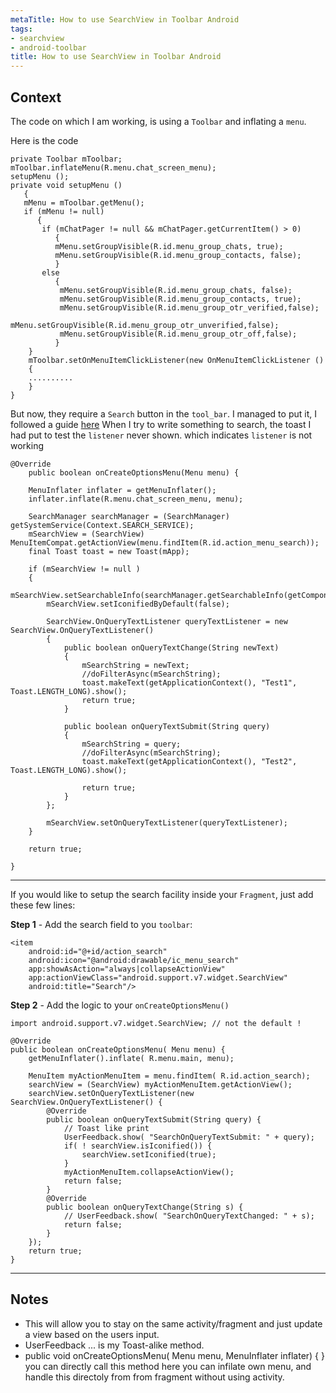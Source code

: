 ```yaml
---
metaTitle: How to use SearchView in Toolbar Android
tags:
- searchview
- android-toolbar
title: How to use SearchView in Toolbar Android
---
```


## Context

The code on which I am working, is using a `Toolbar` and inflating a `menu`.


Here is the code



```
private Toolbar mToolbar;
mToolbar.inflateMenu(R.menu.chat_screen_menu);
setupMenu ();
private void setupMenu ()
   {
   mMenu = mToolbar.getMenu();
   if (mMenu != null)
      {
       if (mChatPager != null && mChatPager.getCurrentItem() > 0)
          {
          mMenu.setGroupVisible(R.id.menu_group_chats, true);
          mMenu.setGroupVisible(R.id.menu_group_contacts, false);
          }
       else
          {
           mMenu.setGroupVisible(R.id.menu_group_chats, false);
           mMenu.setGroupVisible(R.id.menu_group_contacts, true);
           mMenu.setGroupVisible(R.id.menu_group_otr_verified,false);
           mMenu.setGroupVisible(R.id.menu_group_otr_unverified,false);
           mMenu.setGroupVisible(R.id.menu_group_otr_off,false);
          }
    }
    mToolbar.setOnMenuItemClickListener(new OnMenuItemClickListener ()
    {
    ..........
    }
}

```

But now, they require a `Search` button in the `tool_bar`.
I managed to put it, I followed a guide [here](https://developer.android.com/training/search/setup.html#create-sa)
When I try to write something to search, the toast I had put to test the `listener` never shown. 
which indicates `listener` is not working 



```
@Override
    public boolean onCreateOptionsMenu(Menu menu) {

    MenuInflater inflater = getMenuInflater();
    inflater.inflate(R.menu.chat_screen_menu, menu);

    SearchManager searchManager = (SearchManager) getSystemService(Context.SEARCH_SERVICE);
    mSearchView = (SearchView) MenuItemCompat.getActionView(menu.findItem(R.id.action_menu_search));
    final Toast toast = new Toast(mApp);

    if (mSearchView != null )
    {
        mSearchView.setSearchableInfo(searchManager.getSearchableInfo(getComponentName()));
        mSearchView.setIconifiedByDefault(false);

        SearchView.OnQueryTextListener queryTextListener = new SearchView.OnQueryTextListener()
        {
            public boolean onQueryTextChange(String newText)
            {
                mSearchString = newText;
                //doFilterAsync(mSearchString);
                toast.makeText(getApplicationContext(), "Test1", Toast.LENGTH_LONG).show();
                return true;
            }

            public boolean onQueryTextSubmit(String query)
            {
                mSearchString = query;
                //doFilterAsync(mSearchString);
                toast.makeText(getApplicationContext(), "Test2", Toast.LENGTH_LONG).show();

                return true;
            }
        };

        mSearchView.setOnQueryTextListener(queryTextListener);
    }

    return true;

}

```


---

If you would like to setup the search facility inside your `Fragment`, just add these few lines: 


**Step 1** - Add the search field to you `toolbar`: 



```
<item
    android:id="@+id/action_search"
    android:icon="@android:drawable/ic_menu_search"
    app:showAsAction="always|collapseActionView"
    app:actionViewClass="android.support.v7.widget.SearchView"
    android:title="Search"/>

```

**Step 2** - Add the logic to your `onCreateOptionsMenu()`



```
import android.support.v7.widget.SearchView; // not the default !

@Override
public boolean onCreateOptionsMenu( Menu menu) {
    getMenuInflater().inflate( R.menu.main, menu);

    MenuItem myActionMenuItem = menu.findItem( R.id.action_search);
    searchView = (SearchView) myActionMenuItem.getActionView();
    searchView.setOnQueryTextListener(new SearchView.OnQueryTextListener() {
        @Override
        public boolean onQueryTextSubmit(String query) {
            // Toast like print
            UserFeedback.show( "SearchOnQueryTextSubmit: " + query);
            if( ! searchView.isIconified()) {
                searchView.setIconified(true);
            }
            myActionMenuItem.collapseActionView();
            return false;
        }
        @Override
        public boolean onQueryTextChange(String s) {
            // UserFeedback.show( "SearchOnQueryTextChanged: " + s);
            return false;
        }
    });
    return true;
}

```


---

## Notes

- This will allow you to stay on the same activity/fragment and just update a view based on the users input.
- UserFeedback ... is my Toast-alike method.
- public void onCreateOptionsMenu( Menu menu,  MenuInflater inflater) {
} you can directly call this method here you can infilate own menu, and handle this directoly from from fragment without using activity.
